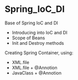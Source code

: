 # Spring_IoC_DI
Base of Spring IoC and DI
- Introducing into IoC and DI
- Scope of Beans
- Init and Destroy methods

Creating Spring Container, using:
- XML.file
- XML.file + @Annotion
- JavaClass + @Annotion

